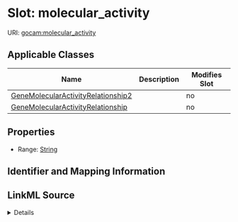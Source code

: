 

# Slot: molecular_activity

URI: [gocam:molecular_activity](http://w3id.org/ontogpt/gocam/molecular_activity)



<!-- no inheritance hierarchy -->





## Applicable Classes

| Name | Description | Modifies Slot |
| --- | --- | --- |
| [GeneMolecularActivityRelationship2](GeneMolecularActivityRelationship2.md) |  |  no  |
| [GeneMolecularActivityRelationship](GeneMolecularActivityRelationship.md) |  |  no  |







## Properties

* Range: [String](String.md)





## Identifier and Mapping Information








## LinkML Source

<details>
```yaml
name: molecular_activity
alias: molecular_activity
domain_of:
- GeneMolecularActivityRelationship
- GeneMolecularActivityRelationship2
range: string

```
</details>